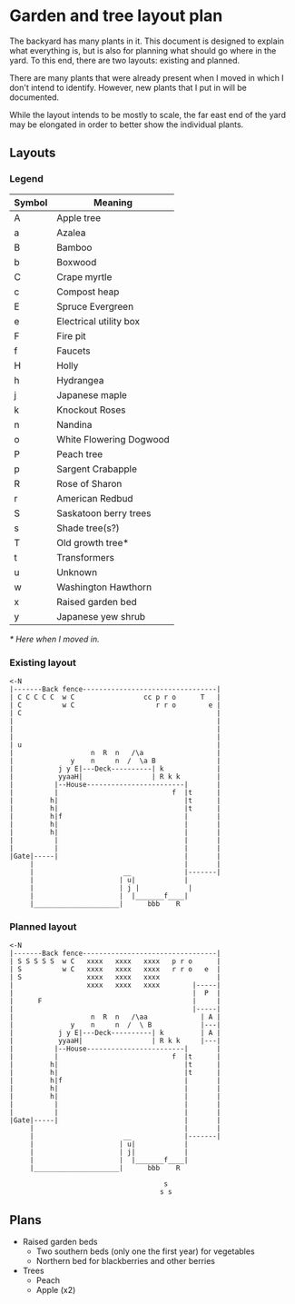 # Garden and tree layout plan
The backyard has many plants in it. This document is designed to explain what everything is, but is also for planning what should go where in the yard. To this end, there are two layouts: existing and planned.

There are many plants that were already present when I moved in which I don't intend to identify. However, new plants that I put in will be documented.

While the layout intends to be mostly to scale, the far east end of the yard may be elongated in order to better show the individual plants.

## Layouts
### Legend
| Symbol | Meaning                 |
| ------ | ----------------------- |
| A      | Apple tree              |
| a      | Azalea                  |
| B      | Bamboo                  |
| b      | Boxwood                 |
| C      | Crape myrtle            |
| c      | Compost heap            |
| E      | Spruce Evergreen        |
| e      | Electrical utility box  |
| F      | Fire pit                |
| f      | Faucets                 |
| H      | Holly                   |
| h      | Hydrangea               |
| j      | Japanese maple          |
| k      | Knockout Roses          |
| n      | Nandina                 |
| o      | White Flowering Dogwood |
| P      | Peach tree              |
| p      | Sargent Crabapple       |
| R      | Rose of Sharon          |
| r      | American Redbud         |
| S      | Saskatoon berry trees   |
| s      | Shade tree(s?)          |
| T      | Old growth tree*        |
| t      | Transformers            |
| u      | Unknown                 |
| w      | Washington Hawthorn     |
| x      | Raised garden bed       |
| y      | Japanese yew shrub      |

*&ast; Here when I moved in.*

### Existing layout
```
<-N
|-------Back fence---------------------------------|
| C C C C C  w C                 cc p r o      T   |
| C          w C                    r r o        e |
| C                                                |
|                                                  |
|                                                  |
|                                                  |
| u                                                |
|                   n  R  n   /\a                  |
|              y    n     n  /  \a B               |
|           j y E|---Deck----------| k             |
|           yyaaH|                 | R k k         |
|          |--House------------------------|       |
|          |                            f  |t      |
|         h|                               |t      |
|         h|                               |t      |
|         h|f                              |       |
|         h|                               |       |
|         h|                               |       |
|          |                               |       |
|          |                               |       |
|Gate|-----|                               |       |
     |                                     |       |
     |                      __             |-------|
     |                     | u|            |
     |                     | j |            |
     |                     |  |_______f____|
     |_____________________|      bbb    R
```

### Planned layout
```
<-N
|-------Back fence---------------------------------|
| S S S S S  w C   xxxx   xxxx   xxxx   p r o      |
| S          w C   xxxx   xxxx   xxxx   r r o   e  |
| S                xxxx   xxxx   xxxx              |
|                  xxxx   xxxx   xxxx        |-----|
|                                            |  P  |
|      F                                     |     |
|                                            |-----|
|                   n  R  n   /\aa             | A |
|              y    n     n  /  \ B            |---|
|           j y E|---Deck----------| k         | A |
|           yyaaH|                 | R k k     |---|
|          |--House------------------------|       |
|          |                            f  |t      |
|         h|                               |t      |
|         h|                               |t      |
|         h|f                              |       |
|         h|                               |       |
|         h|                               |       |
|          |                               |       |
|          |                               |       |
|Gate|-----|                               |       |
     |                                     |       |
     |                      __             |-------|
     |                     | u|            |
     |                     | j|            |
     |                     |  |_______f____|
     |_____________________|      bbb    R

                                      s
                                     s s
```

## Plans
- Raised garden beds
  - Two southern beds (only one the first year) for vegetables
  - Northern bed for blackberries and other berries
- Trees
  - Peach
  - Apple (x2)
